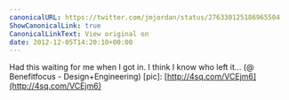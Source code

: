 ```yaml
---
canonicalURL: https://twitter.com/jmjordan/status/276330125186965504
ShowCanonicalLink: true
CanonicalLinkText: View original on
date: 2012-12-05T14:20:10+00:00
---
```

Had this waiting for me when I got in. I think I know who left it... (@ Benefitfocus - Design+Engineering) [pic]: [http://4sq.com/VCEjm6](http://4sq.com/VCEjm6)
